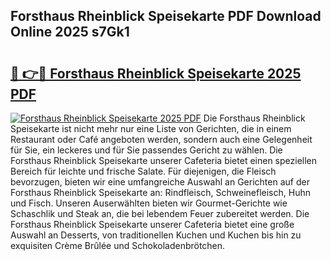 ## Forsthaus Rheinblick Speisekarte PDF Download Online 2025 s7Gk1

# <h2><a href="http://gc667o.nevu.top/?p=Forsthaus+Rheinblick+Speisekarte">🔗 👉🔴 Forsthaus Rheinblick Speisekarte 2025 PDF</a></h2>

[![Forsthaus Rheinblick Speisekarte 2025 PDF](https://i.imgur.com/dBaPXMq.png)](http://gc667o.nevu.top/?p=Forsthaus+Rheinblick+Speisekarte)
Die Forsthaus Rheinblick Speisekarte ist nicht mehr nur eine Liste von Gerichten, die in einem Restaurant oder Café angeboten werden, sondern auch eine Gelegenheit für Sie, ein leckeres und für Sie passendes Gericht zu wählen. Die Forsthaus Rheinblick Speisekarte unserer Cafeteria bietet einen speziellen Bereich für leichte und frische Salate. Für diejenigen, die Fleisch bevorzugen, bieten wir eine umfangreiche Auswahl an Gerichten auf der Forsthaus Rheinblick Speisekarte an: Rindfleisch, Schweinefleisch, Huhn und Fisch. Unseren Auserwählten bieten wir Gourmet-Gerichte wie Schaschlik und Steak an, die bei lebendem Feuer zubereitet werden. Die Forsthaus Rheinblick Speisekarte unserer Cafeteria bietet eine große Auswahl an Desserts, von traditionellen Kuchen und Kuchen bis hin zu exquisiten Crème Brûlée und Schokoladenbrötchen.
